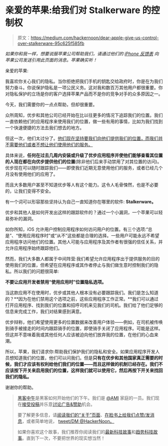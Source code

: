 # 亲爱的苹果:给我们对 Stalkerware 的控制权

> 原文：<https://medium.com/hackernoon/dear-apple-give-us-control-over-stalkerware-95c625f585fb>

*如果你和我一样，想要说服苹果公司帮助我们，请通过他们的* [*iPhone 反馈表*](http://www.apple.com/feedback/iphone.html) *向苹果公司发送引用此页面的消息。苹果确实听！*

亲爱的苹果:

我喜欢你关心我们的隐私。当你拒绝把我们手机的钥匙交给政府时，你是在为我们努力奋斗。你说保护隐私是一项公民义务。这对我和数百万其他用户都很重要。你对隐私保护的立场是你的客户选择苹果产品而不是你的竞争对手的众多原因之一。

今天，我们需要你的一点点帮助，但却很重要。

众所周知，优步和其他公司已经开始在比以往更多的情况下追踪我们的位置。我们一直依赖他们的应用程序来使用我们的位置，做一些有用的事情，比如为我们找到一个快速便捷的方法去我们想去的地方。

但这一次，他们太过分了。[他们现在坚持要我们向他们提供我们的位置，而我们并不需要他们或者不想让他们使用他们的服务。](http://www.npr.org/sections/alltechconsidered/2016/12/01/503985473/uber-now-tracks-passengers-locations-even-after-theyre-dropped-off)

具体来说，**任何在过去几周内安装或升级了优步应用程序并使他们能够查看其位置的人现在都在向优步提供他们的位置**(除非他们后来手动禁用了对其位置的访问)。优步现在可以随时跟踪我们——即使我们近期无意使用他们的服务，或者已经几个月没有使用他们的应用了。

而且大多数用户甚至不知道优步等人有这个能力。这令人毛骨悚然，也是不必要的，让我们变得不安全。

有一个词可以形容那些坚持认为自己一直知道你在哪里的软件: **Stalkerware。**

优步和其他人是如何开发出这样的跟踪软件的？通过一个小漏洞，一个苹果可以轻易弥补的漏洞。

如你所知，iOS 允许用户控制应用程序如何访问用户的位置。有三个选项:“总是”、“使用应用程序时”或“从不”这些都是合理的选择。一些用户可能永远不希望应用程序访问他们的位置。其他人可能与应用程序及其作者有很强的信任关系，并允许应用程序始终跟踪他们。

然而，我们大多数人都属于中间阵营:我们希望允许应用程序出于提供服务的目的使用我们的位置，但希望在应用程序或其作者停止与我们做生意时控制我们的隐私。所以我们的问题很简单:

**不要让应用开发者禁用“使用应用时”位置隐私选项。**

当这款应用不在使用时，优步或其他人根本没有必要跟踪我们。我们是怎么知道的？**因为在他们禁用这个选项之前，这些应用程序工作正常。**我们可以通过打开应用程序、找到我们的位置和招呼司机来见我们的司机。我们给了他们足够的信息来完成工作，我们对结果感到满意。

优步辩称，他们希望使用更多的位置数据来改善用户体验——例如，在司机被传唤到骑手被接走的时间内跟踪骑手的位置，即使骑手关闭了应用程序。可能是这样。但这并不意味着我或其他任何人应该被迫向他们放弃我的位置，在他们的心血来潮。

所以，苹果，我们请求你:帮助我们保护我们的隐私和安全。如果应用程序开发人员想知道我们的位置，他们可以问我们。但是**只有在优步和其他国家真正需要的时候，我们才应该有权利给他们我们的位置——而且这样做的机制已经存在。我们不应该按下开关来启用我们的位置，这样我们就可以使用它，然后再按下开关来找回我们的隐私。**

谢谢你的帮助。

> [黑客中午](http://bit.ly/Hackernoon)是黑客如何开始他们的下午。我们是 [@AMI](http://bit.ly/atAMIatAMI) 家庭的一员。我们现在[接受投稿](http://bit.ly/hackernoonsubmission)并乐意[讨论广告&赞助](mailto:partners@amipublications.com)机会。
> 
> 要了解更多信息，请[阅读我们的“关于”页面](https://goo.gl/4ofytp)、[在脸书上给我们点赞/发消息](http://bit.ly/HackernoonFB)，或者简单地说， [tweet/DM @HackerNoon。](https://goo.gl/k7XYbx)
> 
> 如果你喜欢这个故事，我们推荐你阅读我们的[最新科技故事](http://bit.ly/hackernoonlatestt)和[趋势科技故事](https://hackernoon.com/trending)。直到下一次，不要把世界的现实想当然！